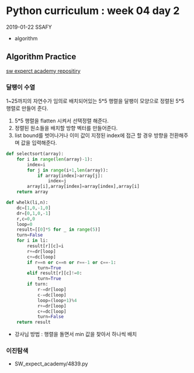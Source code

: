 # Python curriculum : week 04 day 2

2019-01-22 SSAFY

* algorithm



## Algorithm Practice

[sw experct academy repositiry](https://www.github.com/SW_expert_academy)

### 달팽이 수열  

1~25까지의 자연수가 임의로 배치되어있는 5\*5 행렬을 달팽이 모양으로 정렬된 5\*5 행렬로 만들어 준다.  

1. 5\*5 행렬을 flatten 시켜서 선택정렬 해준다.  
2. 정렬된 원소들을 배치할 방향 벡터를 만들어준다.
3. list bound를 벗어나거나 이미 값이 지정된 index에 접근 할 경우 방향을 전환해주며 값을 입력해준다.

```python
def selectsort(array):
    for i in range(len(array)-1):
        index=i
        for j in range(i+1,len(array)):
            if array[index]>array[j]:
                index=j
        array[i],array[index]=array[index],array[i]
    return array

def whelk(li,n):
    dc=[1,0,-1,0]
    dr=[0,1,0,-1]
    r,c=0,0
    loop=0
    result=[[0]*5 for _ in range(5)]
    turn=False
    for i in li:
        result[r][c]=i
        r+=dr[loop]
        c+=dc[loop]
        if r==n or c==n or r==-1 or c==-1:
            turn=True
        elif result[r][c]!=0:
            turn=True
        if turn:
            r-=dr[loop]
            c-=dc[loop]
            loop=(loop+1)%4
            r+=dr[loop]
            c+=dc[loop]
            turn=False
    return result
```

* 강사님 방법 : 행렬을 돌면서 min 값을 찾아서 하나씩 배치



### 이진탐색

* SW_expect_academy/4839.py

